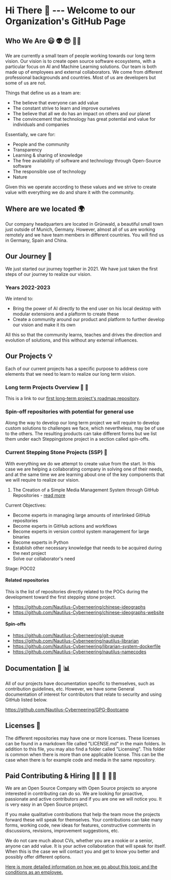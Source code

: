 # Hi There 👋 --- Welcome to our Organization's GitHub Page

## Who We Are :smiley: :alien: :sunglasses: 🙋‍♀️

We are currently a small team of people working towards our long term vision. Our vision is to create open source software ecosystems, with a particular focus on AI and Machine Learning solutions.
Our team is both made up of employees and external collaborators. We come from different professional backgrounds and countries.
Most of us are developers but some of us are not.

Things that define us as a team are:

- The believe that everyone can add value
- The constant strive to learn and improve ourselves
- The believe that all we do has an impact on others and our planet
- The convincement that technology has great potential and value for individuals and companies

Essentially, we care for:

- People and the community
- Transparency
- Learning & sharing of knowledge
- The free availability of software and technology through Open-Source software
- The responsible use of technology
- Nature

Given this we operate according to these values and we strive to create value with everything we do and share it with the community.

## Where are we located :earth_africa:

Our company headquarters are located in Grünwald, a beautiful small town just outside of Munich, Germany. However, almost all of us are working remotely and we have team members in different countries.
You will find us in Germany, Spain and China.

## Our Journey :rocket:

We just started our journey together in 2021. We have just taken the first steps of our journey to realize our vision.

### Years 2022-2023

We intend to:

- Bring the power of AI directly to the end user on his local desktop with modular extensions and a plaftorm to create these
- Create a community around our product and platform to further develop our vision and make it its own

All this so that the community learns, teaches and drives the direction and evolution of solutions, and this without any external influences.

## Our Projects  :bulb:

Each of our current projects has a specific purpose to address core elements that we need to learn to realize our long term vision.

### Long term Projects Overview  :telescope:  :dart:

This is a link to our [first long-term project's roadmap repository](https://github.com/Nautilus-Cyberneering/ai_assistant_roadmap).

### Spin-off repositories with potential for general use

Along the way to develop our long term project we will require to develop custom solutions to challenges we face, which nevertheless, may be of use to the others.
The resulting products can take different forms but we list them under each Steppingstone project in a section called spin-offs.

### Current Stepping Stone Projects (SSP) :nut_and_bolt:

With everything we do we attempt to create value from the start.
In this case we are helping a collaborating company in solving one of their needs, and at the same time we are learning about one of the key components that we will require to realize our vision.

1. The Creation of a Simple Media Management System through GitHub Repositories - [read more](https://github.com/Nautilus-Cyberneering/chinese-ideographs/blob/main/README.md)

Current Objectives:

- Become experts in managing large amounts of interlinked GitHub repositories
- Become experts in GitHub actions and workflows
- Become experts in version control system management for large binaries
- Become experts in Python
- Establish other necessary knowledge that needs to be acquired during the next project
- Solve our collaborator's need

Stage: POC02

#### Related repositories

This is the list of repositories directly related to the POCs during the development toward the first stepping stone project.

- <https://github.com/Nautilus-Cyberneering/chinese-ideographs>
- <https://github.com/Nautilus-Cyberneering/chinese-ideographs-website>

#### Spin-offs

- <https://github.com/Nautilus-Cyberneering/git-queue>
- <https://github.com/Nautilus-Cyberneering/nautilus-librarian>
- <https://github.com/Nautilus-Cyberneering/librarian-system-dockerfile>
- <https://github.com/Nautilus-Cyberneering/nautilus-namecodes>

## Documentation :page_with_curl: :bar_chart:

All of our projects have documentation specific to themselves, such as contribution guidelines, etc. However, we have some General documentation of interest for contributors that relate to security and using GitHub listed below.

<https://github.com/Nautilus-Cyberneering/GPG-Bootcamp>

## Licenses 🧾

The different repositories may have one or more licenses. These licenses can be found in a markdown file called "LICENSE.md"  in the main folders. In addition to this file, you may also find a folder called "Licensing". This folder is common when there is more than one applicable license. This can be the case when there is for example code and media in the same repository.

## Paid Contributing & Hiring 👩‍💻 💸 👨‍💻

We are an Open Source Company with Open Source projects so anyone interested in contributing can do so.
We are looking for proactive, passionate and active contributors and if you are one we will notice you. It is very easy in an Open Source project.

If you make qualitative contributions that help the team move the projects forward these will speak for themselves.
Your contributions can take many forms, working code, new ideas for features, constructive comments in discussions, revisions, improvement suggestions, etc.

We do not care much about CVs, whether you are a rookie or a senior, anyone can add value.
It is your active collaboration that will speak for itself. When this is the case we will contact you and get to know you better and possibly offer different options.

[Here is more detailed information on how we go about this topic and the conditions as an employee.](hiring\hiring_process.md)

<!--

**Here are some ideas to get you started:**

🙋‍♀️ A short introduction - what is your organization all about?

🌈 Contribution guidelines - how can the community get involved?

💻 Useful resources - where can the community find your docs? Is there anything else the community should know?

🍿 Fun facts - what does your team eat for breakfast?

🧙 Remember, you can do mighty things with the power of [Markdown](https://docs.github.com/github/writing-on-github/getting-started-with-writing-and-formatting-on-github/basic-writing-and-formatting-syntax)
-->

